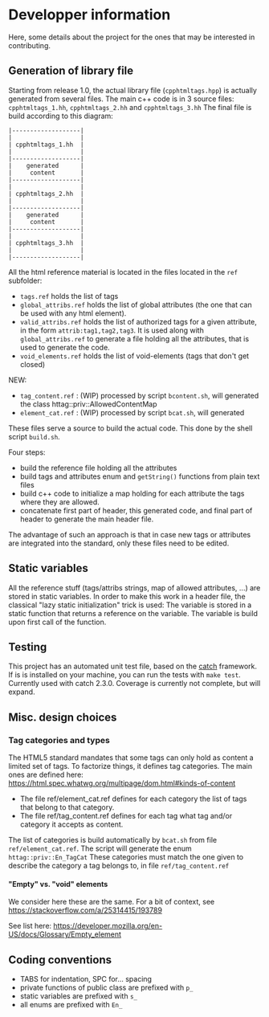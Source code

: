 # Developper information

Here, some details about the project for the ones that may be interested in contributing.

## Generation of library file

Starting from release 1.0, the actual library file (`cpphtmltags.hpp`) is actually generated from several files.
The main c++ code is in 3 source files: `cpphtmltags_1.hh`, `cpphtmltags_2.hh` and `cpphtmltags_3.hh`
The final file is build according to this diagram:

```
|-------------------|
|                   |
| cpphtmltags_1.hh  |
|                   |
|-------------------|
|    generated      |
|     content       |
|-------------------|
|                   |
| cpphtmltags_2.hh  |
|                   |
|-------------------|
|    generated      |
|     content       |
|-------------------|
|                   |
| cpphtmltags_3.hh  |
|                   |
|-------------------|
```

All the html reference material is located in the files located in the `ref` subfolder:
- `tags.ref` holds the list of tags
- `global_attribs.ref` holds the list of global attributes (the one that can be used with any html element).
- `valid_attribs.ref` holds the list of authorized tags for a given attribute, in the form `attrib:tag1,tag2,tag3`.
It is used along with `global_attribs.ref` to generate a file holding all the attributes, that is used to generate the code.
- `void_elements.ref` holds the list of void-elements (tags that don't get closed)

NEW:
- `tag_content.ref` : (WIP) processed by script `bcontent.sh`, will generated the class httag::priv::AllowedContentMap
- `element_cat.ref` : (WIP) processed by script `bcat.sh`, will generated

These files serve a source to build the actual code.
This done by the shell script `build.sh`.

Four steps:
- build the reference file holding all the attributes
- build tags and attributes enum and `getString()` functions from plain text files
- build c++ code to initialize a map holding for each attribute the tags where they are allowed.
- concatenate first part of header, this generated code, and final part of header to generate the main header file.

The advantage of such an approach is that in case new tags or attributes are integrated into the standard, only these files need to be edited.


## Static variables

All the reference stuff (tags/attribs strings, map of allowed attributes, ...) are stored in static variables.
In order to make this work in a header file, the classical "lazy static initialization" trick is used:
The variable is stored in a static function that returns a reference on the variable.
The variable is build upon first call of the function.


## Testing

This project has an automated unit test file, based on the [catch](https://github.com/catchorg/Catch2/) framework.
If is is installed on your machine, you can run the tests with `make test`.
Currently used with catch 2.3.0.
Coverage is currently not complete, but will expand.


## Misc. design choices

### Tag categories and types

The HTML5 standard mandates that some tags can only hold as content a limited set of tags.
To factorize things, it defines tag categories.
The main ones are defined here:
https://html.spec.whatwg.org/multipage/dom.html#kinds-of-content

- The file ref/element_cat.ref defines for each category the list of tags that belong to that category.
- The file ref/tag_content.ref defines for each tag what tag and/or category it accepts as content.

The list of categories is build automatically by `bcat.sh` from file `ref/element_cat.ref`.
The script will generate the enum `httag::priv::En_TagCat`
These categories must match the one given to describe the category a tag belongs to, in file `ref/tag_content.ref`

#### "Empty" vs. "void" elements

We consider here these are the same.
For a bit of context, see https://stackoverflow.com/a/25314415/193789

See list here: https://developer.mozilla.org/en-US/docs/Glossary/Empty_element


## Coding conventions

- TABS for indentation, SPC for... spacing
- private functions of public class are prefixed with `p_`
- static variables are prefixed with `s_`
- all enums are prefixed with `En_`
